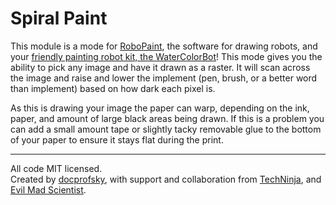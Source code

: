 # Spiral Paint

This module is a mode for [RoboPaint](https://github.com/evil-mad/robopaint),
the software for drawing robots, and your
[friendly painting robot kit, the WaterColorBot](http://watercolorbot.com)!
This mode gives you the ability to pick any image and have it drawn as a raster.
It will scan across the image and raise and lower the implement (pen, brush, or
  a better word than implement) based on how dark each pixel is.

As this is drawing your image the paper can warp, depending on the ink, paper,
and amount of large black areas being drawn. If this is a problem you can
add a small amount tape or slightly tacky removable glue to the bottom of
your paper to ensure it stays flat during the print.

-----

All code MIT licensed.  
Created by [docprofsky](https://github.com/docprofsky),
with support and collaboration from
[TechNinja](https://github.com/techninja), and
[Evil Mad Scientist](http://evilmadscientist.com).
